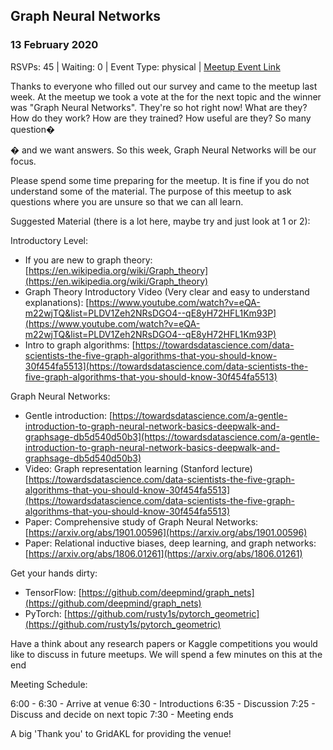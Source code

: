 ## Graph Neural Networks
### 13 February 2020
RSVPs: 45 | Waiting: 0 | Event Type: physical | [Meetup Event Link](https://www.meetup.com/Data-Science-Discussion-Auckland/events/267801955)

Thanks to everyone who filled out our survey and came to the meetup last week. At the meetup we took a vote at the for the next topic and the winner was "Graph Neural Networks". They're so hot right now! What are they? How do they work? How are they trained? How useful are they? So many question�

� and we want answers. So this week, Graph Neural Networks will be our focus.

Please spend some time preparing for the meetup. It is fine if you do not understand some of the material. The purpose of this meetup to ask questions where you are unsure so that we can all learn.

Suggested Material (there is a lot here, maybe try and just look at 1 or 2):

Introductory Level:
- If you are new to graph theory: [https://en.wikipedia.org/wiki/Graph_theory](https://en.wikipedia.org/wiki/Graph_theory)
- Graph Theory Introductory Video (Very clear and easy to understand explanations): [https://www.youtube.com/watch?v=eQA-m22wjTQ&list=PLDV1Zeh2NRsDGO4--qE8yH72HFL1Km93P](https://www.youtube.com/watch?v=eQA-m22wjTQ&list=PLDV1Zeh2NRsDGO4--qE8yH72HFL1Km93P)
- Intro to graph algorithms: [https://towardsdatascience.com/data-scientists-the-five-graph-algorithms-that-you-should-know-30f454fa5513](https://towardsdatascience.com/data-scientists-the-five-graph-algorithms-that-you-should-know-30f454fa5513)

Graph Neural Networks:
- Gentle introduction: [https://towardsdatascience.com/a-gentle-introduction-to-graph-neural-network-basics-deepwalk-and-graphsage-db5d540d50b3](https://towardsdatascience.com/a-gentle-introduction-to-graph-neural-network-basics-deepwalk-and-graphsage-db5d540d50b3)
- Video: Graph representation learning (Stanford lecture) [https://towardsdatascience.com/data-scientists-the-five-graph-algorithms-that-you-should-know-30f454fa5513](https://towardsdatascience.com/data-scientists-the-five-graph-algorithms-that-you-should-know-30f454fa5513)
- Paper: Comprehensive study of Graph Neural Networks: [https://arxiv.org/abs/1901.00596](https://arxiv.org/abs/1901.00596)
- Paper: Relational inductive biases, deep learning, and graph networks: [https://arxiv.org/abs/1806.01261](https://arxiv.org/abs/1806.01261)

Get your hands dirty:
- TensorFlow: [https://github.com/deepmind/graph_nets](https://github.com/deepmind/graph_nets)
- PyTorch: [https://github.com/rusty1s/pytorch_geometric](https://github.com/rusty1s/pytorch_geometric)

Have a think about any research papers or Kaggle competitions you would like to discuss in future meetups. We will spend a few minutes on this at the end

Meeting Schedule:

6:00 - 6:30 - Arrive at venue
6:30 - Introductions
6:35 - Discussion
7:25 - Discuss and decide on next topic
7:30 - Meeting ends

A big 'Thank you' to GridAKL for providing the venue!
